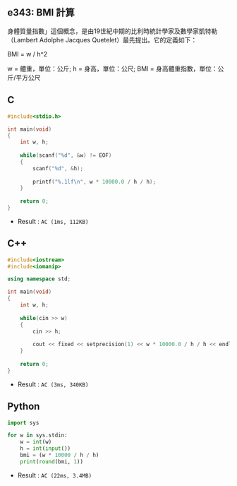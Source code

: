 ## e343: BMI 計算
身體質量指數」這個概念，是由19世紀中期的比利時統計學家及數學家凱特勒（Lambert Adolphe Jacques Quetelet）最先提出。它的定義如下：

BMI = w / h^2

 w = 體重，單位：公斤; h = 身高，單位：公尺; BMI = 身高體重指數，單位：公斤/平方公尺

## C
```C
#include<stdio.h>

int main(void)
{
	int w, h;
	
	while(scanf("%d", &w) != EOF)
	{
		scanf("%d", &h);
		
		printf("%.1lf\n", w * 10000.0 / h / h); 
	}
	
	return 0;
}
```
 * Result : `AC (1ms, 112KB)`

## C++
```C++
#include<iostream>
#include<iomanip>

using namespace std;

int main(void)
{
	int w, h;
	
	while(cin >> w)
	{
		cin >> h;
		
		cout << fixed << setprecision(1) << w * 10000.0 / h / h << endl;	
	}
	
	return 0;
}
```
 * Result : `AC (3ms, 340KB)`

## Python
```python
import sys

for w in sys.stdin:
    w = int(w)
    h = int(input())
    bmi = (w * 10000 / h / h)
    print(round(bmi, 1))
```
 * Result : `AC (22ms, 3.4MB)`
